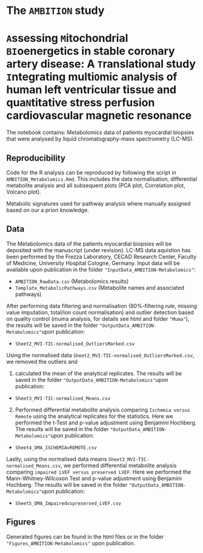 # The `AMBITION` study
# `A`ssessing `M`itochondrial `BI`oenergetics in stable coronary artery disease: A `T`ranslational study `I`ntegrating multi`O`mic analysis of human left ventricular tissue and qua`N`titative stress perfusion cardiovascular magnetic resonance

The notebook contains:
Metabolomics data of patients myocardial biopsies that were analysed by liquid chromatography-mass spectrometry (LC-MS).

## Reproducibility
Code for the R analysis can be reproduced by following the script in `AMBITION_Metabolomics.Rmd`. This includes the data normalisation, differential metabolite analysis and all subsequent plots (PCA plot, Correlation plot, Volcano plot).

Metabolic signatures used for pathway analysis where manually assigned based on our a priori knowledge.

## Data
The Metabolomics data of the patients myocardial biopsies will be deposited with the manuscript (under revision). LC-MS data aquistion has been performed by the Frezza Laboratory, CECAD Research Center, Faculty of Medicine, University Hospital Cologne, Germany. Input data will be available upon publication in the folder `"InputData_AMBITION-Metabolomics"`:

- `AMBITION_RawData.csv` (Metabolomics results)
- `Template_MetabolicPathways.csv` (Metabolite names and associated pathways)

After performing data filtering and normalisation (80%-filtering rule, missing value imputation, total/ion count normalisation) and outlier detection based on quality control (muma analysis, for details see html and folder `"Muma"`), the results will be saved in the folder `"OutputData_AMBITION-Metabolomics"`upon publication:

- `Sheet2_MVI-TIC-normalised_OutliersMarked.csv`

Using the normalised data `Sheet2_MVI-TIC-normalised_OutliersMarked.csv`, we removed the outliers and 
1. calculated the mean of the analytical replicates. The results will be saved in the folder `"OutputData_AMBITION-Metabolomics"`upon publication:

- `Sheet3_MVI-TIC-normalised_Means.csv`

2. Performed differential metabolite analysis comparing `Ischemia versus Remote` using the analytical replicates for the statistics. Here we performed the t-Test and p-value adjustment using Benjamini Hochberg. The results will be saved in the folder `"OutputData_AMBITION-Metabolomics"`upon publication:

- `Sheet4_DMA_ISCHEMIAvREMOTE.csv`

Lastly, using the normalised data means `Sheet3_MVI-TIC-normalised_Means.csv`, we performed differential metabolite analysis comparing `impaired LVEF versus preserved LVEF`. Here we performed the Mann-Whitney-Wilcoxon Test and p-value adjustment using Benjamini Hochberg. The results will be saved in the folder `"OutputData_AMBITION-Metabolomics"`upon publication:

- `Sheet5_DMA_Impairedvspreserved_LVEF.csv`

## Figures
Generated figures can be found in the html files or in the folder `"Figures_AMBITION-Metabolomics"` upon publication.
